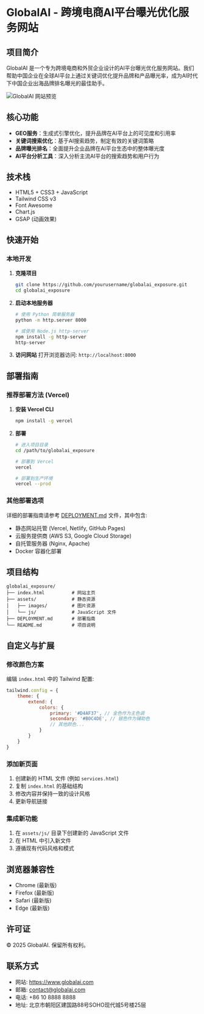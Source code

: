 # GlobalAI - 跨境电商AI平台曝光优化服务网站

## 项目简介

GlobalAI 是一个专为跨境电商和外贸企业设计的AI平台曝光优化服务网站。我们帮助中国企业在全球AI平台上通过关键词优化提升品牌和产品曝光率，成为AI时代下中国企业出海品牌排名曝光的最佳助手。

![GlobalAI 网站预览](https://p3-flow-imagex-sign.byteimg.com/tos-cn-i-a9rns2rl98/rc/pc/super_tool/35000b2664b245308819585235744f5f~tplv-a9rns2rl98-image.image?rcl=20251024150131D1133383A0624C7C5444&rk3s=8e244e95&rrcfp=f06b921b&x-expires=1763881356&x-signature=9FwR0%!B(MISSING)U44v%!F(MISSING)6%!B(MISSING)cB0%!D(MISSING))

## 核心功能

- **GEO服务**：生成式引擎优化，提升品牌在AI平台上的可见度和引用率
- **关键词搜索优化**：基于AI搜索趋势，制定有效的关键词策略
- **品牌曝光排名**：全面提升企业品牌在AI平台生态中的整体曝光度
- **AI平台分析工具**：深入分析主流AI平台的搜索趋势和用户行为

## 技术栈

- HTML5 + CSS3 + JavaScript
- Tailwind CSS v3
- Font Awesome
- Chart.js
- GSAP (动画效果)

## 快速开始

### 本地开发

1. **克隆项目**
   ```bash
   git clone https://github.com/yourusername/globalai_exposure.git
   cd globalai_exposure
   ```

2. **启动本地服务器**
   ```bash
   # 使用 Python 简单服务器
   python -m http.server 8000
   
   # 或使用 Node.js http-server
   npm install -g http-server
   http-server
   ```

3. **访问网站**
   打开浏览器访问: `http://localhost:8000`

## 部署指南

### 推荐部署方法 (Vercel)

1. **安装 Vercel CLI**
   ```bash
   npm install -g vercel
   ```

2. **部署**
   ```bash
   # 进入项目目录
   cd /path/to/globalai_exposure
   
   # 部署到 Vercel
   vercel
   
   # 部署到生产环境
   vercel --prod
   ```

### 其他部署选项

详细的部署指南请参考 [DEPLOYMENT.md](DEPLOYMENT.md) 文件，其中包含:

- 静态网站托管 (Vercel, Netlify, GitHub Pages)
- 云服务提供商 (AWS S3, Google Cloud Storage)
- 自托管服务器 (Nginx, Apache)
- Docker 容器化部署

## 项目结构

```
globalai_exposure/
├── index.html          # 网站主页
├── assets/             # 静态资源
│   ├── images/         # 图片资源
│   └── js/             # JavaScript 文件
├── DEPLOYMENT.md       # 部署指南
└── README.md           # 项目说明
```

## 自定义与扩展

### 修改颜色方案

编辑 `index.html` 中的 Tailwind 配置:

```javascript
tailwind.config = {
    theme: {
        extend: {
            colors: {
                primary: '#D4AF37', // 金色作为主色调
                secondary: '#B0C4DE', // 银色作为辅助色
                // 其他颜色...
            }
        }
    }
}
```

### 添加新页面

1. 创建新的 HTML 文件 (例如 `services.html`)
2. 复制 `index.html` 的基础结构
3. 修改内容并保持一致的设计风格
4. 更新导航链接

### 集成新功能

1. 在 `assets/js/` 目录下创建新的 JavaScript 文件
2. 在 HTML 中引入新文件
3. 遵循现有代码风格和模式

## 浏览器兼容性

- Chrome (最新版)
- Firefox (最新版)
- Safari (最新版)
- Edge (最新版)

## 许可证

© 2025 GlobalAI. 保留所有权利。

## 联系方式

- 网站: https://www.globalai.com
- 邮箱: contact@globalai.com
- 电话: +86 10 8888 8888
- 地址: 北京市朝阳区建国路88号SOHO现代城5号楼25层
